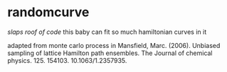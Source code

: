 # randomcurve

*slaps roof of code*
this baby can fit so much hamiltonian curves in it

adapted from monte carlo process in Mansfield, Marc. (2006). Unbiased sampling of lattice Hamilton path ensembles. The Journal of chemical physics. 125. 154103. 10.1063/1.2357935. 

